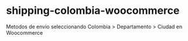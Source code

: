 # shipping-colombia-woocommerce
Metodos de envio seleccionando Colombia > Departamento > Ciudad en Woocommerce
